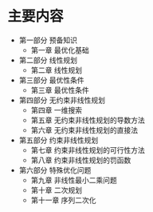 # 主要内容
* 第一部分 预备知识
	* 第一章 最优化基础 
* 第二部分 线性规划
	* 第二章 线性规划
* 第三部分 最优性条件
	* 第三章 最优性条件
* 第四部分 无约束非线性规划
	* 第四章 一维搜索
	* 第五章 无约束非线性规划的导数方法
	* 第六章 无约束非线性规划的直接法
* 第五部分 约束非线性规划
	* 第七章 约束非线性规划的可行性方法
	* 第八章 约束非线性规划的罚函数
* 第六部分 特殊优化问题
	* 第九章 非线性最小二乘问题
	* 第十章 二次规划
	* 第十一章 序列二次化  